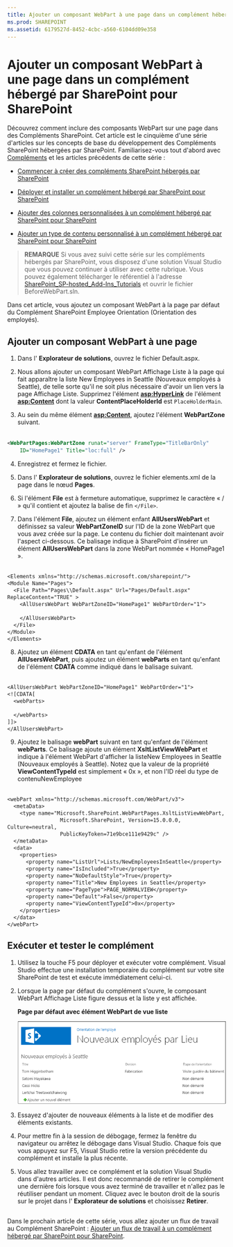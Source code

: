 ```yaml
---
title: Ajouter un composant WebPart à une page dans un complément hébergé par SharePoint pour SharePoint
ms.prod: SHAREPOINT
ms.assetid: 6179527d-8452-4cbc-a560-6104dd09e358
---
```



# Ajouter un composant WebPart à une page dans un complément hébergé par SharePoint pour SharePoint
Découvrez comment inclure des composants WebPart sur une page dans des Compléments SharePoint.
Cet article est le cinquième d'une série d'articles sur les concepts de base du développement des Compléments SharePoint hébergées par SharePoint. Familiarisez-vous tout d'abord avec  [Compléments](sharepoint-add-ins.md) et les articles précédents de cette série :
  
    
    


-  [Commencer à créer des compléments SharePoint hébergés par SharePoint](get-started-creating-sharepoint-hosted-sharepoint-add-ins.md)
    
  
-  [Déployer et installer un complément hébergé par SharePoint pour SharePoint](deploy-and-install-a-sharepoint-hosted-sharepoint-add-in.md)
    
  
-  [Ajouter des colonnes personnalisées à un complément hébergé par SharePoint pour SharePoint](add-custom-columns-to-a-sharepoint-hostedsharepoint-add-in.md)
    
  
-  [Ajouter un type de contenu personnalisé à un complément hébergé par SharePoint pour SharePoint](add-a-custom-content-type-to-a-sharepoint-hostedsharepoint-add-in.md)
    
  

> **REMARQUE**
> Si vous avez suivi cette série sur les compléments hébergés par SharePoint, vous disposez d'une solution Visual Studio que vous pouvez continuer à utiliser avec cette rubrique. Vous pouvez également télécharger le référentiel à l'adresse  [SharePoint_SP-hosted_Add-Ins_Tutorials](https://github.com/OfficeDev/SharePoint_SP-hosted_Add-Ins_Tutorials) et ouvrir le fichier BeforeWebPart.sln.
  
    
    

Dans cet article, vous ajoutez un composant WebPart à la page par défaut du Complément SharePoint Employee Orientation (Orientation des employés).
## Ajouter un composant WebPart à une page


  
    
    

1. Dans l' **Explorateur de solutions**, ouvrez le fichier Default.aspx. 
    
  
2. Nous allons ajouter un composant WebPart Affichage Liste à la page qui fait apparaître la liste New Employees in Seattle (Nouveaux employés à Seattle), de telle sorte qu'il ne soit plus nécessaire d'avoir un lien vers la page Affichage Liste. Supprimez l'élément **<asp:HyperLink>** de l'élément **<asp:Content>** dont la valeur **ContentPlaceHolderId** est `PlaceHolderMain`. 
    
  
3. Au sein du même élément **<asp:Content>**, ajoutez l'élément **WebPartZone** suivant.
    
  ```XML
  
<WebPartPages:WebPartZone runat="server" FrameType="TitleBarOnly"
      ID="HomePage1" Title="loc:full" />

  ```

4. Enregistrez et fermez le fichier.
    
  
5. Dans l' **Explorateur de solutions**, ouvrez le fichier elements.xml de la page dans le nœud **Pages**. 
    
  
6. Si l'élément **File** est à fermeture automatique, supprimez le caractère « / » qu'il contient et ajoutez la balise de fin `</File>`.
    
  
7. Dans l'élément **File**, ajoutez un élément enfant **AllUsersWebPart** et définissez sa valeur **WebPartZoneID** sur l'ID de la zone WebPart que vous avez créée sur la page. Le contenu du fichier doit maintenant avoir l'aspect ci-dessous. Ce balisage indique à SharePoint d'insérer un élément **AllUsersWebPart** dans la zone WebPart nommée « HomePage1 ».
    
  ```
  
<Elements xmlns="http://schemas.microsoft.com/sharepoint/">
  <Module Name="Pages">
    <File Path="Pages\\Default.aspx" Url="Pages/Default.aspx" ReplaceContent="TRUE" >
      <AllUsersWebPart WebPartZoneID="HomePage1" WebPartOrder="1">

      </AllUsersWebPart>
    </File>
  </Module>
</Elements>

  ```

8. Ajoutez un élément **CDATA** en tant qu'enfant de l'élément **AllUsersWebPart**, puis ajoutez un élément **webParts** en tant qu'enfant de l'élément **CDATA** comme indiqué dans le balisage suivant.
    
  ```
  
<AllUsersWebPart WebPartZoneID="HomePage1" WebPartOrder="1">
  <![CDATA[
    <webParts>

    </webParts>
  ]]>
</AllUsersWebPart>
  ```

9. Ajoutez le balisage **webPart** suivant en tant qu'enfant de l'élément **webParts**. Ce balisage ajoute un élément **XsltListViewWebPart** et indique à l'élément WebPart d'afficher la listeNew Employees in Seattle (Nouveaux employés à Seattle). Notez que la valeur de la propriété **ViewContentTypeId** est simplement « 0x », et non l'ID réel du type de contenuNewEmployee
    
  ```
  
  <webPart xmlns="http://schemas.microsoft.com/WebPart/v3">
    <metaData>
      <type name="Microsoft.SharePoint.WebPartPages.XsltListViewWebPart, 
                   Microsoft.SharePoint, Version=15.0.0.0, Culture=neutral, 
                   PublicKeyToken=71e9bce111e9429c" />
    </metaData>
    <data>
      <properties>
        <property name="ListUrl">Lists/NewEmployeesInSeattle</property>
        <property name="IsIncluded">True</property>
        <property name="NoDefaultStyle">True</property>
        <property name="Title">New Employees in Seattle</property>
        <property name="PageType">PAGE_NORMALVIEW</property>
        <property name="Default">False</property>
        <property name="ViewContentTypeId">0x</property>
      </properties>
    </data>
  </webPart>
  ```


## Exécuter et tester le complément


  
    
    

1. Utilisez la touche F5 pour déployer et exécuter votre complément. Visual Studio effectue une installation temporaire du complément sur votre site SharePoint de test et exécute immédiatement celui-ci. 
    
  
2. Lorsque la page par défaut du complément s'ouvre, le composant WebPart Affichage Liste figure dessus et la liste y est affichée.
    
   **Page par défaut avec élément WebPart de vue liste**

  

     ![Page par défaut du complément avec la liste « Nouveaux employés de Seattle » affichée dans un composant WebPart.](images/31e8e4b1-e2e6-416b-b360-9979a1f16fc7.PNG)
  

    
    
  
3. Essayez d'ajouter de nouveaux éléments à la liste et de modifier des éléments existants.
    
  
4. Pour mettre fin à la session de débogage, fermez la fenêtre du navigateur ou arrêtez le débogage dans Visual Studio. Chaque fois que vous appuyez sur F5, Visual Studio retire la version précédente du complément et installe la plus récente.
    
  
5. Vous allez travailler avec ce complément et la solution Visual Studio dans d'autres articles. Il est donc recommandé de retirer le complément une dernière fois lorsque vous avez terminé de travailler et n'allez pas le réutiliser pendant un moment. Cliquez avec le bouton droit de la souris sur le projet dans l' **Explorateur de solutions** et choisissez **Retirer**.
    
  

## 
<a name="Nextsteps"> </a>

Dans le prochain article de cette série, vous allez ajouter un flux de travail au Complément SharePoint :  [Ajouter un flux de travail à un complément hébergé par SharePoint pour SharePoint](add-a-workflow-to-a-sharepoint-hosted-sharepoint-add-in.md).
  
    
    

